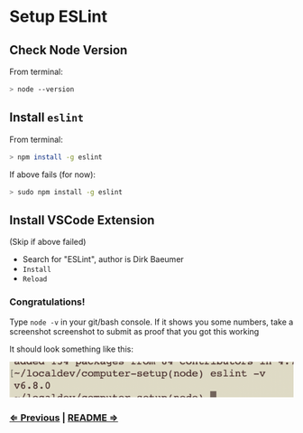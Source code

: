 Setup ESLint
===

## Check Node Version

From terminal:

```sh
> node --version
```

## Install `eslint`

From terminal:

```sh
> npm install -g eslint
```

If above fails (for now):

```sh
> sudo npm install -g eslint
```

## Install VSCode Extension

(Skip if above failed)

* Search for "ESLint", author is Dirk Baeumer
* `Install`
* `Reload`

### Congratulations!

Type `node -v` in your git/bash console. If it shows you some numbers, take a screenshot screenshot to submit as proof that you got this working

It should look something like this:

![](../eslint.png)

### [⇐ Previous](4_node.md) | [README ⇒](../../../../)